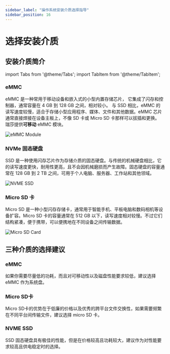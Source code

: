 ```yaml
---
sidebar_label: "操作系统安装介质选择指导"
sidebar_position: 16
---
```


# 选择安装介质

## 安装介质简介

import Tabs from '@theme/Tabs';
import TabItem from '@theme/TabItem';

<Tabs queryString="target">
  <TabItem value="eMMC" label="eMMC">

### eMMC

eMMC 是一种常用于移动设备和嵌入式的小型内置存储芯片， 它集成了闪存和控制器，通常容量在 4 GB 到 128 GB 之间，相对较小。 与 SSD 相比，eMMC 的读写速度较慢，适合于存储小型应用程序、媒体、文件和其他数据。eMMC 芯片通常直接焊接在设备主板上，不像 SD 卡或 Micro SD 卡那样可以拔插和更换。  
瑞莎提供**可移动** eMMC 模块。

![eMMC Module](/img/accessories/emmc_related_01.webp)

  </TabItem>

  <TabItem value="NVMe" label="NVMe">

### NVMe 固态硬盘

SSD 是一种使用闪存芯片作为存储介质的固态硬盘。与传统的机械硬盘相比，它的读写速度更快，耐用性更高，且不会因机械磨损而产生故障。固态硬盘的容量通常在 128 GB 到 2 TB 之间，可用于个人电脑、服务器、工作站和其他领域。

![NVME SSD](/img/accessories/nvme-ssd-01.webp)

  </TabItem>

  <TabItem value="Micro SD" label="Micro SD" default>

### Micro SD 卡

Micro SD 是一种小型闪存存储卡，通常用于智能手机、平板电脑和数码相机等设备扩容。Micro SD 卡的容量通常在 512 GB 以下，读写速度相对较慢。不过它们结构紧凑，便于携带，可以便携地在不同设备之间传输数据。

![Micro SD Card](/img/accessories/micro-sd-01.webp)

  </TabItem>
</Tabs>

## 三种介质的选择建议

### eMMC

如果你需要尽量低的功耗，而且对可移动性以及磁盘性能要求较低，建议选择 eMMC 作为系统盘。

### Micro SD卡

Micro SD卡的优势在于低廉的价格以及优秀的跨平台文件交换性，如果需要频繁在不同平台间传输文件，建议选择 micro SD 卡。

### NVME SSD

SSD 固态硬盘具有极佳的性能，但是在价格较高且功耗较大，建议作为对性能要求较高且供电稳定时的选择。
